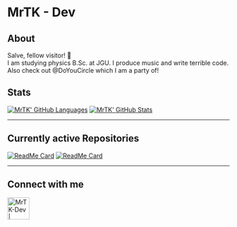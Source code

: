 # MrTK - Dev

## About

Salve, fellow visitor! :wave:\
I am studying physics B.Sc. at JGU. I produce music and write terrible code.\
Also check out @DoYouCircle which I am a party of!

## Stats

[![MrTK' GitHub Languages](https://github-readme-stats.vercel.app/api/top-langs/?username=MrTK-Dev&hide=ShaderLab&theme=radical)](https://github.com/MrTK-Dev?tab=repositories)
[![MrTK' GitHub Stats](https://github-readme-stats.vercel.app/api?username=MrTK-Dev&show_icons=true&include_all_commits=true&hide=stars&theme=radical)](https://github.com/MrTK-Dev?tab=repositories)

----------

## Currently active Repositories

[![ReadMe Card](https://github-readme-stats.vercel.app/api/pin/?username=DoYouCircle&repo=DoYouAssignment&show_owner=true&theme=radical)](https://github.com/DoYouCircle/DoYouAssignment)
[![ReadMe Card](https://github-readme-stats.vercel.app/api/pin/?username=MrTK-Dev&repo=Ex-Nihilo-Nihil&show_owner=true&theme=radical)](https://github.com/MrTK-Dev/Ex-Nihilo-Nihil)

----------

## Connect with me

[<img align="left" alt="MrTK-Dev | GitHub" width="50px" src="https://cdn.jsdelivr.net/npm/simple-icons@v3/icons/github.svg" />][github]

<br />
<br />
<br />

[github]: https://github.com/MrTK-Dev
[youtube]: https://www.youtube.com/channel/UCnYVYDiK4WanKmgNOCF_0Mg

